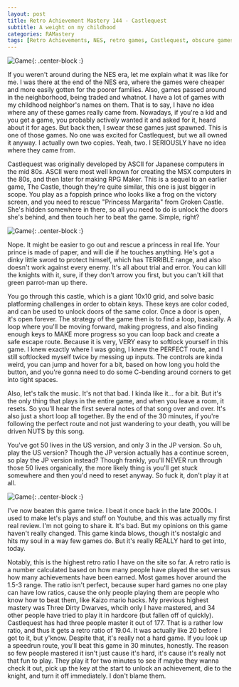 ```yaml
---
layout: post
title: Retro Achievement Mastery 144 - Castlequest
subtitle: A weight on my childhood
categories: RAMastery
tags: [Retro Achievements, NES, retro games, Castlequest, obscure games, Reviews]
---
```



![Game](https://imgur.com/wB7wlJc.png){: .center-block :}

If you weren't around during the NES era, let me explain what it was like for me. I was there at the end of the NES era, where the games were cheaper and more easily gotten for the poorer families. Also, games passed around in the neighborhood, being traded and whatnot. I have a lot of games with my childhood neighbor's names on them. That is to say, I have no idea where any of these games really came from. Nowadays, if you're a kid and you get a game, you probably actively wanted it and asked for it, heard about it for ages. But back then, I swear these games just spawned. This is one of those games. No one was excited for Castlequest, but we all owned it anyway. I actually own two copies. Yeah, two. I SERIOUSLY have no idea where they came from.

Castlequest was originally developed by ASCII for Japanese computers in the mid 80s. ASCII were most well known for creating the MSX computers in the 80s, and then later for making RPG Maker. This is a sequel to an earlier game, The Castle, though they're quite similar, this one is just bigger in scope. You play as a foppish prince who looks like a frog on the victory screen, and you need to rescue "Princess Margarita" from Groken Castle. She's hidden somewhere in there, so all you need to do is unlock the doors she's behind, and then touch her to beat the game. Simple, right?

![Game](https://imgur.com/PoCzz7n.png){: .center-block :}

Nope. It might be easier to go out and rescue a princess in real life. Your prince is made of paper, and will die if he touches anything. He's got a dinky little sword to protect himself, which has TERRIBLE range, and also doesn't work against every enemy. It's all about trial and error. You can kill the knights with it, sure, if they don't arrow you first, but you can't kill that green parrot-man up there.

You go through this castle, which is a giant 10x10 grid, and solve basic platforming challenges in order to obtain keys. These keys are color coded, and can be used to unlock doors of the same color. Once a door is open, it's open forever. The strategy of the game then is to find a loop, basically. A loop where you'll be moving forward, making progress, and also finding enough keys to MAKE more progress so you can loop back and create a safe escape route. Because it is very, VERY easy to softlock yourself in this game. I knew exactly where I was going, I knew the PERFECT route, and I still softlocked myself twice by messing up inputs. The controls are kinda weird, you can jump and hover for a bit, based on how long you hold the button, and you're gonna need to do some C-bending around corners to get into tight spaces.

Also, let's talk the music. It's not that bad. I kinda like it... for a bit. But it's the only thing that plays in the entire game, and when you leave a room, it resets. So you'll hear the first several notes of that song over and over. It's also just a short loop all together. By the end of the 30 minutes, if you're following the perfect route and not just wandering to your death, you will be driven NUTS by this song.

You've got 50 lives in the US version, and only 3 in the JP version. So uh, play the US version? Though the JP version actually has a continue screen, so play the JP version instead? Though frankly, you'll NEVER run through those 50 lives organically, the more likely thing is you'll get stuck somewhere and then you'd need to reset anyway. So fuck it, don't play it at all.

![Game](https://imgur.com/r2fkU0M.png){: .center-block :}

I've now beaten this game twice. I beat it once back in the late 2000s. I used to make let's plays and stuff on Youtube, and this was actually my first real review. I'm not going to share it. It's bad. But my opinions on this game haven't really changed. This game kinda blows, though it's nostalgic and hits my soul in a way few games do. But it's really REALLY hard to get into, today.

Notably, this is the highest retro ratio I have on the site so far. A retro ratio is a number calculated based on how many people have played the set versus how many achievements have been earned. Most games hover around the 1.5-3 range. The ratio isn't perfect, because super hard games no one play can have low ratios, cause the only people playing them are people who know how to beat them, like Kaizo mario hacks. My previous highest mastery was Three Dirty Dwarves, whcih only I have mastered, and 34 other people have tried to play it in hardcore (but fallen off of quickly). Castlequest has had three people master it out of 177. That is a rather low ratio, and thus it gets a retro ratio of 19.04. It was actually like 20 before I got to it, but y'know. Despite that, it's really not a hard game. If you look up a speedrun route, you'll beat this game in 30 minutes, honestly. The reason so few people mastered it isn't just cause it's hard, it's cause it's really not that fun to play.  They play it for two minutes to see if maybe they wanna check it out, pick up the key at the start to unlock an achievement, die to the knight, and turn it off immediately. I don't blame them.